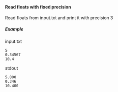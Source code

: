 #### Read floats with fixed precision ####


Read floats from input.txt and print it with precision 3

##### Example

input.txt
```
5
0.34567
10.4
```

stdout
```
5.000
0.346
10.400
```